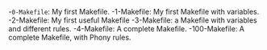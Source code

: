 -`0-Makefile`: My first Makefile.
-1-Makefile: My first Makefile with variables.
-2-Makefile: My first useful Makefile
-3-Makefile: a Makefile with variables and different rules.
-4-Makefile: A complete Makefile.
-100-Makefile: A complete Makefile, with Phony rules.
